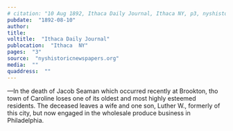```yaml
---
# citation: "10 Aug 1892, Ithaca Daily Journal, Ithaca NY, p3, nyshistoricnewspapers.org."
pubdate:  "1892-08-10"
author: 
title: 
voltitle:  "Ithaca Daily Journal"
publocation:  "Ithaca  NY"
pages:  "3"
source:  "nyshistoricnewspapers.org"
media:  ""
quaddress:  ""
---
```

—In the death of Jacob Seaman which occurred recently at Brookton, tho town of Caroline loses one of its oldest and most highly esteemed residents. The deceased leaves a wife and one son, Luther W., formerly of this city, but now engaged in the wholesale produce business in Philadelphia.

